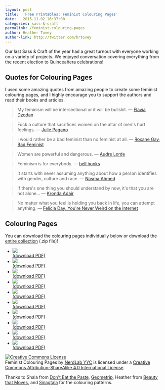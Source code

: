 ```yaml
---
layout: post
title:  'Free Printables: Feminist Colouring Pages'
date:   2015-11-02 16:37:00
categories: sass-&-craft
permalink: /feminist-colouring-pages
author: Heather Tovey
author-link: http://twitter.com/hrtovey
---
```


Our last Sass & Craft of the year had a great turnout with everyone working on a variety of projects. We enjoyed conversation covering everything from the recent election to Quinceañera celebrations!

## Quotes for Colouring Pages

I used some amazing quotes from amazing people to create some feminist colouring pages, and I highly encourage you to support the authors and read their books and articles.

> My feminism will be intersectional or it will be bullshit.
 — [Flavia Dzodan](http://tigerbeatdown.com/2011/10/10/my-feminism-will-be-intersectional-or-it-will-be-bullshit/)

> Fuck a culture that sacrifices women on the altar of men's hurt feelings.
 — [Julie Pagano](http://firebe.es/archive/2014/08/19/fuck-your-culture-in-cross-stitch/)

> I would rather be a bad feminist than no feminist at all.
 — [Roxane Gay, Bad Feminist](http://www.roxanegay.com/bad-feminist/)

> Women are powerful and dangerous.
 — [Audre Lorde](http://alp.org/about-audre-lorde)

> Feminism is for everybody.
 — [bell hooks](http://www.bellhooksinstitute.com/)

> It starts with never assuming anything about how a person identifies with gender, culture and race.
 — [Nasma Ahmed](https://modelviewculture.com/pieces/where-are-you-really-from-microaggressions-and-making-tech-meetups-safe)

> If there's one thing you should understand by now, it's that you are not alone...
 — [Kronda Adair](https://modelviewculture.com/pieces/dear-marginalized-people-coming-into-tech)

> No matter what you feel is holding you back in life, you can attempt anything.
— [Felicia Day, You're Never Weird on the Internet](http://feliciadaybook.com/)

## Colouring Pages

You can download the colouring pages individually below or download the [entire collection]({{site.baseurl}}/assets/femcolour/feminist_colouring_pages.zip) (.zip file)!

<ul class="grid">
	<li class="post-image grid--one-third">
		<img class="align-center image--border" src="{{site.baseurl}}/img/posts/20151102/feminist_as_fuck.png">
		<div class="small-text text-align-center image-caption">
		<a href="{{site.baseurl}}/assets/femcolour/feminist-as-fuck.pdf">(download PDF)</a>
		</div>
	</li><li class="post-image grid--one-third">
		<img class="align-center image--border" src="{{site.baseurl}}/img/posts/20151102/flavia_dzodan.png">
		<div class="small-text text-align-center image-caption">
		<a href="{{site.baseurl}}/assets/femcolour/flavia-dzodan.pdf">(download PDF)</a></div>
	</li><li class="post-image grid--one-third">
		<img class="align-center image--border" src="{{site.baseurl}}/img/posts/20151102/julie_pagano.png">
		<div class="small-text text-align-center image-caption">
		<a href="{{site.baseurl}}/assets/femcolour/julie-pagano.pdf">(download PDF)</a></div>
	</li><li class="post-image grid--one-third">
		<img class="align-center image--border" src="{{site.baseurl}}/img/posts/20151102/roxane_gay.png">
		<div class="small-text text-align-center image-caption">
		<a href="{{site.baseurl}}/assets/femcolour/roxane-gay.pdf">(download PDF)</a></div>
	</li><li class="post-image grid--one-third">
		<img class="align-center image--border" src="{{site.baseurl}}/img/posts/20151102/audre_lorde.png">
		<div class="small-text text-align-center image-caption">
		<a href="{{site.baseurl}}/assets/femcolour/audre-lorde.pdf">(download PDF)</a></div>
	</li><li class="post-image grid--one-third">
		<img class="align-center image--border" src="{{site.baseurl}}/img/posts/20151102/bell_hooks.png">
		<div class="small-text text-align-center image-caption">
		<a href="{{site.baseurl}}/assets/femcolour/bell-hooks.pdf">(download PDF)</a></div>
	</li><li class="post-image grid--one-third">
		<img class="align-center image--border" src="{{site.baseurl}}/img/posts/20151102/nasma_ahmed.png">
		<div class="small-text text-align-center image-caption">
		<a href="{{site.baseurl}}/assets/femcolour/nasma-ahmed.pdf">(download PDF)</a></div>
	</li><li class="post-image grid--one-third">
		<img class="align-center image--border" src="{{site.baseurl}}/img/posts/20151102/kronda_adair.png">
		<div class="small-text text-align-center image-caption">
		<a href="{{site.baseurl}}/assets/femcolour/kronda-adair.pdf">(download PDF)</a></div>
	</li><li class="post-image grid--one-third">
		<img class="align-center image--border" src="{{site.baseurl}}/img/posts/20151102/feminist_killjoy.png">
		<div class="small-text text-align-center image-caption">
		<a href="{{site.baseurl}}/assets/femcolour/feminist-killjoy.pdf">(download PDF)</a></div>
	</li><li class="post-image grid--one-third">
		<img class="align-center image--border" src="{{site.baseurl}}/img/posts/20151102/felicia_day.png">
		<div class="small-text text-align-center image-caption">
		<a href="{{site.baseurl}}/assets/femcolour/felicia-day.pdf">(download PDF)</a></div>
	</li>
</ul>

<div class="small-text footnote-wrapper">
<p><a rel="license" href="http://creativecommons.org/licenses/by-sa/4.0/" class="cc-license"><img alt="Creative Commons License" style="border-width:0" src="https://i.creativecommons.org/l/by-sa/4.0/88x31.png" /></a><br /><span xmlns:dct="http://purl.org/dc/terms/" href="http://purl.org/dc/dcmitype/StillImage" property="dct:title" rel="dct:type">Feminist Colouring Pages</span> by <a xmlns:cc="http://creativecommons.org/ns#" href="http://nerdlabyyc.com" property="cc:attributionName" rel="cc:attributionURL">NerdLab YYC</a> is licensed under a <a rel="license" href="http://creativecommons.org/licenses/by-sa/4.0/">Creative Commons Attribution-ShareAlike 4.0 International License</a>.</p>

<p>Thanks to Shala from <a href="http://www.donteatthepaste.com/">Don't Eat the Paste</a>, <a href="http://geometrip.com/">Geometrip</a>, Heather from <a href="http://beautythatmoves.typepad.com/">Beauty that Moves</a>, and <a href="http://sinagtala.deviantart.com/">Sinagtala</a> for the colouring patterns.</p>
</div>

